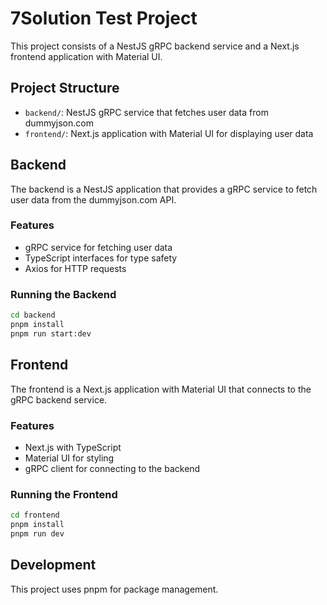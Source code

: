 # 7Solution Test Project

This project consists of a NestJS gRPC backend service and a Next.js frontend application with Material UI.

## Project Structure

- `backend/`: NestJS gRPC service that fetches user data from dummyjson.com
- `frontend/`: Next.js application with Material UI for displaying user data

## Backend

The backend is a NestJS application that provides a gRPC service to fetch user data from the dummyjson.com API.

### Features

- gRPC service for fetching user data
- TypeScript interfaces for type safety
- Axios for HTTP requests

### Running the Backend

```bash
cd backend
pnpm install
pnpm run start:dev
```

## Frontend

The frontend is a Next.js application with Material UI that connects to the gRPC backend service.

### Features

- Next.js with TypeScript
- Material UI for styling
- gRPC client for connecting to the backend

### Running the Frontend

```bash
cd frontend
pnpm install
pnpm run dev
```

## Development

This project uses pnpm for package management.
